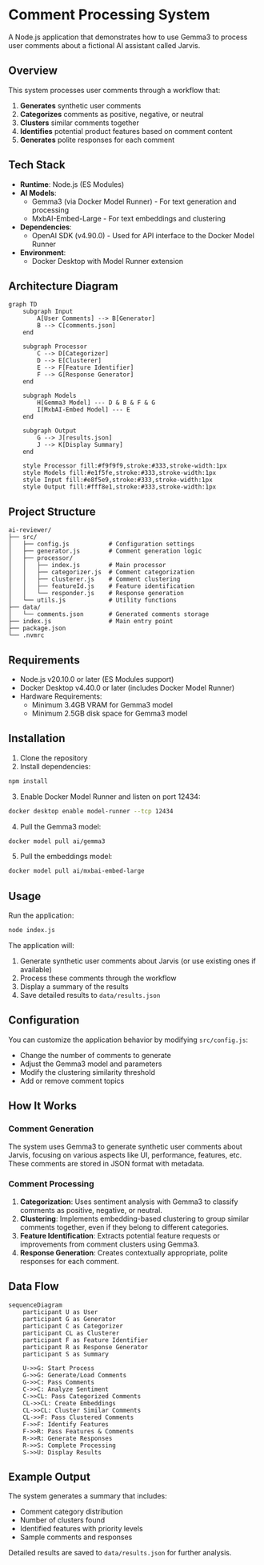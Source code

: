 # Comment Processing System

A Node.js application that demonstrates how to use Gemma3 to process user comments about a fictional AI assistant called Jarvis.

## Overview

This system processes user comments through a workflow that:

1. **Generates** synthetic user comments
2. **Categorizes** comments as positive, negative, or neutral
3. **Clusters** similar comments together
4. **Identifies** potential product features based on comment content
5. **Generates** polite responses for each comment

## Tech Stack

- **Runtime**: Node.js (ES Modules)
- **AI Models**: 
  - Gemma3 (via Docker Model Runner) - For text generation and processing
  - MxbAI-Embed-Large - For text embeddings and clustering
- **Dependencies**:
  - OpenAI SDK (v4.90.0) - Used for API interface to the Docker Model Runner
- **Environment**:
  - Docker Desktop with Model Runner extension

## Architecture Diagram

```mermaid
graph TD
    subgraph Input
        A[User Comments] --> B[Generator]
        B --> C[comments.json]
    end
    
    subgraph Processor
        C --> D[Categorizer]
        D --> E[Clusterer]
        E --> F[Feature Identifier]
        F --> G[Response Generator]
    end
    
    subgraph Models
        H[Gemma3 Model] --- D & B & F & G
        I[MxbAI-Embed Model] --- E
    end
    
    subgraph Output
        G --> J[results.json]
        J --> K[Display Summary]
    end
    
    style Processor fill:#f9f9f9,stroke:#333,stroke-width:1px
    style Models fill:#e1f5fe,stroke:#333,stroke-width:1px
    style Input fill:#e8f5e9,stroke:#333,stroke-width:1px
    style Output fill:#fff8e1,stroke:#333,stroke-width:1px
```

## Project Structure

```
ai-reviewer/
├── src/
│   ├── config.js           # Configuration settings
│   ├── generator.js        # Comment generation logic
│   ├── processor/
│   │   ├── index.js        # Main processor
│   │   ├── categorizer.js  # Comment categorization
│   │   ├── clusterer.js    # Comment clustering
│   │   ├── featureId.js    # Feature identification
│   │   └── responder.js    # Response generation
│   └── utils.js            # Utility functions
├── data/
│   └── comments.json       # Generated comments storage
├── index.js                # Main entry point
├── package.json
└── .nvmrc
```

## Requirements

- Node.js v20.10.0 or later (ES Modules support)
- Docker Desktop v4.40.0 or later (includes Docker Model Runner)
- Hardware Requirements:
  - Minimum 3.4GB VRAM for Gemma3 model
  - Minimum 2.5GB disk space for Gemma3 model

## Installation

1. Clone the repository
2. Install dependencies:
```bash
npm install
```

3. Enable Docker Model Runner and listen on port 12434:
```bash
docker desktop enable model-runner --tcp 12434
```

4. Pull the Gemma3 model:

```bash
docker model pull ai/gemma3
```

5. Pull the embeddings model:

```bash
docker model pull ai/mxbai-embed-large
```

## Usage

Run the application:

```bash
node index.js
```

The application will:

1. Generate synthetic user comments about Jarvis (or use existing ones if available)
2. Process these comments through the workflow
3. Display a summary of the results
4. Save detailed results to `data/results.json`

## Configuration

You can customize the application behavior by modifying `src/config.js`:

- Change the number of comments to generate
- Adjust the Gemma3 model and parameters
- Modify the clustering similarity threshold
- Add or remove comment topics

## How It Works

### Comment Generation

The system uses Gemma3 to generate synthetic user comments about Jarvis, focusing on various aspects like UI, performance, features, etc. These comments are stored in JSON format with metadata.

### Comment Processing

1. **Categorization**: Uses sentiment analysis with Gemma3 to classify comments as positive, negative, or neutral.
2. **Clustering**: Implements embedding-based clustering to group similar comments together, even if they belong to different categories.
3. **Feature Identification**: Extracts potential feature requests or improvements from comment clusters using Gemma3.
4. **Response Generation**: Creates contextually appropriate, polite responses for each comment.

## Data Flow

```mermaid
sequenceDiagram
    participant U as User
    participant G as Generator
    participant C as Categorizer
    participant CL as Clusterer
    participant F as Feature Identifier
    participant R as Response Generator
    participant S as Summary
    
    U->>G: Start Process
    G->>G: Generate/Load Comments
    G->>C: Pass Comments
    C->>C: Analyze Sentiment
    C->>CL: Pass Categorized Comments
    CL->>CL: Create Embeddings
    CL->>CL: Cluster Similar Comments
    CL->>F: Pass Clustered Comments
    F->>F: Identify Features
    F->>R: Pass Features & Comments
    R->>R: Generate Responses
    R->>S: Complete Processing
    S->>U: Display Results
```

## Example Output

The system generates a summary that includes:

- Comment category distribution
- Number of clusters found
- Identified features with priority levels
- Sample comments and responses

Detailed results are saved to `data/results.json` for further analysis.

